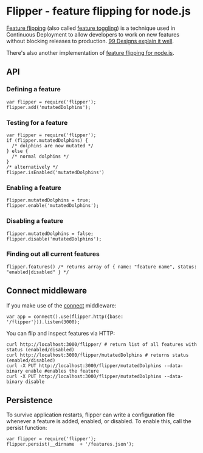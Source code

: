 # Flipper - feature flipping for node.js #

[Feature flipping](http://code.flickr.com/blog/2009/12/02/flipping-out/) (also called [feature toggling](http://martinfowler.com/bliki/FeatureToggle.html)) is a technique used in Continuous Deployment to allow developers to work on new features without blocking releases to production. [99 Designs explain it well](http://99designs.com/tech-blog/blog/2012/03/01/feature-flipping/).

There's also another implementation of [feature flipping for node.js](https://github.com/bigodines/feature-flipper-js). 

## API ##
### Defining a feature ###
    var flipper = require('flipper');
    flipper.add('mutatedDolphins');
  
### Testing for a feature ###
    var flipper = require('flipper');
    if (flipper.mutatedDolphins) {
      /* dolphins are now mutated */
    } else {
      /* normal dolphins */
    }
    /* alternatively */
    flipper.isEnabled('mutatedDolphins')
  
### Enabling a feature ###
    flipper.mutatedDolphins = true;
    flipper.enable('mutatedDolphins');

### Disabling a feature ###
    flipper.mutatedDolphins = false;
    flipper.disable('mutatedDolphins');
  
### Finding out all current features ###
    flipper.features() /* returns array of { name: "feature name", status: "enabled|disabled" } */

## Connect middleware ##
If you make use of the [connect](http://www.senchalabs.org/connect/) middleware:

    var app = connect().use(flipper.http({base: '/flipper'})).listen(3000);
You can flip and inspect features via HTTP:

    curl http://localhost:3000/flipper/ # return list of all features with status (enabled/disabled)
    curl http://localhost:3000/flipper/mutatedDolphins # returns status (enabled/disabled)
    curl -X PUT http://localhost:3000/flipper/mutatedDolphins --data-binary enable #enables the feature
    curl -X PUT http://localhost:3000/flipper/mutatedDolphins --data-binary disable

## Persistence ##
To survive application restarts, flipper can write a configuration file whenever a feature is added, enabled, or disabled. To enable this, call the persist function:

    var flipper = require('flipper');
    flipper.persist(__dirname  + '/features.json');

